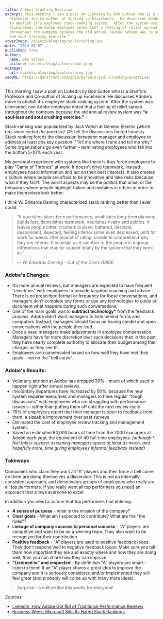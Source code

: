 ```yaml
---
title: A Soul Crushing Exercise
excerpt: This morning I saw a post on LinkedIn by Bob Sutton who is a Stanford
  Professor and Co-author of Scaling up Excellence.  He discusses Adobe's move
  to abolish it's employee stack ranking system.  After the system was
  eliminated, one Adobe employee noted that a feeling of relief spread
  throughout the company because the old annual review system was “a soul-less
  and soul crushing exercise.”
coverImage: /assets/blog/img/soulcrushing.jpg
date: '2014-02-07'
published: true
author:
  name: Dan Stroot
  picture: /assets/blog/authors/dan.jpeg
ogImage:
  url: /assets/blog/img/soulcrushing.jpg
seoURL: https://danstroot.com/2014/02/06/a-soul-crushing-excercise/
---
```


This morning I saw a post on LinkedIn by Bob Sutton who is a Stanford Professor and Co-author of Scaling up Excellence. He discusses Adobe's move to abolish it's employee stack ranking system. After the system was eliminated, one Adobe employee noted that a feeling of relief spread throughout the company because the old annual review system was **“a soul-less and soul crushing exercise.”**

Stack-ranking was popularized by Jack Welch at General Electric _(which has since ended the practice)_. GE felt the discussions forced honesty. Stack ranking forces the discussion betweenn manager and employee to address at least one key question: "Tell me where I rank and tell me why." Some organizations go even further - terminating employees who fall into the bottom 5-10% each year.

My personal experience with systems like these is they force employees to play "Game of Thrones" at work. It doesn't drive teamwork, instead employees hoard information and act on their best interests. It also creates a culture where people are afraid to be innovative and take risks (because what if they fail?). The worst aspects may be the politics that arise, or the behaviors where people highlight failure and mistakes in others in order to make themselves look better.

I think W. Edwards Deming characterized stack ranking better than I ever could:

> “It nourishes short-term performance, annihilates long-term planning, builds fear, demolishes teamwork, nourishes rivalry and politics. It leaves people bitter, crushed, bruised, battered, desolate, despondent, dejected, feeling inferior some even depressed, unfit for work for weeks after receipt of rating, unable to comprehend why they are inferior. It is unfair, as it ascribes to the people in a group differences that may be caused totally by the system that they work in.”
>
> <cite>&mdash; W. Edwards Deming - Out of the Crisis (1986)</cite>

### Adobe's Changes:

- No more annual reviews, but managers are expected to have frequent “check-ins” with employees to provide targeted coaching and advice. There is no prescribed format or frequency for these conversations, and managers don’t complete any forms or use any technologies to guide or document what happens during such conversations.
- One of the main goals was to **subtract technology\*** from the feedback process. Adobe didn’t want managers to hide behind forms and computers. Instead, managers should focus on having candid and open conversations with the people they lead.
- Once a year, managers make adjustments in employee compensation. Managers have far more discretion over such decisions than in the past: they have nearly complete authority to allocate their budget among their charges as they see fit.
- Employees are compensated based on how well they have met their goals - not on the "bell curve".

### Adobe's Results:

- Voluntary attrition at Adobe has dropped 30% - much of which used to happen right after annual reviews.
- Involuntary departures have _increased_ by 50%. because the new system requires executives and managers to have regular “tough discussions” with employees who are struggling with performance issues — rather than putting them off until the next review cycle.
- 78% of employees report that their manager is open to feedback from them, a sizeable improvement over past surveys.
- Eliminated the cost of employee review tracking and management system.
- Saved an estimated 80,000 hours of time from the 2000 managers at Adobe each year, the equivalent of 40 full-time employees. _(although I feel this is suspect assuming managers spend at least as much, and hopefully more, time giving employees informal feedback instead)_

### Takeways

Companies who claim they want all "A" players and then force a bell curve on them are doing themselves a disservice. This is not an internally consistent approach, and demotivates groups of employees who really are all top performers. If you really want all top performers you need an approach that allows everyone to excel.

In addition you need a culture that top performers find enticing:

- **A sense of purpose** - what is the mission of the company?
- **Clear goals** - What am I expected to contribute? What are the "the rules"?
- **Linkage of company success to personal success** - "A" players are competive and want to be on a winning team. They also want to be recognized for their contribution.
- **Positive feedback** - "A" players are used to positive feedback loops. They don't respond well to negative feedback loops. Make sure you tell them how important they are and exactly where and how they are doing well, _then_ you can share how they can improve.
- **"Listened to" and respected** - By definition "A" players are smart - listen to them! If an "A" player shares a great idea to improve the company and it is seriously considered and/or implemented they will feel great (and probably will come up with many more ideas).

> Surprise - a culture like this works for everyone!

_Sources:_

- [LinkedIn: How Adobe Got Rid of Traditional Performance Reviews](https://www.linkedin.com/today/post/article/20140206114808-15893932-how-adobe-got-rid-of-traditional-performance-reviews?trk=object-title)
- [Business Week: Microsoft Kills Its Hated Stack Rankings](http://www.businessweek.com/articles/2013-11-13/microsoft-kills-its-hated-stack-rankings-dot-does-anyone-do-employee-reviews-right)
